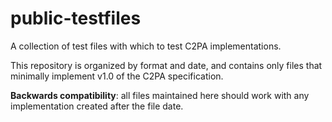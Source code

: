 # public-testfiles
A collection of test files with which to test C2PA implementations.

This repository is organized by format and date, and contains only files that minimally implement v1.0 of the C2PA specification. 

**Backwards compatibility**: all files maintained here should work with any implementation created after the file date.

